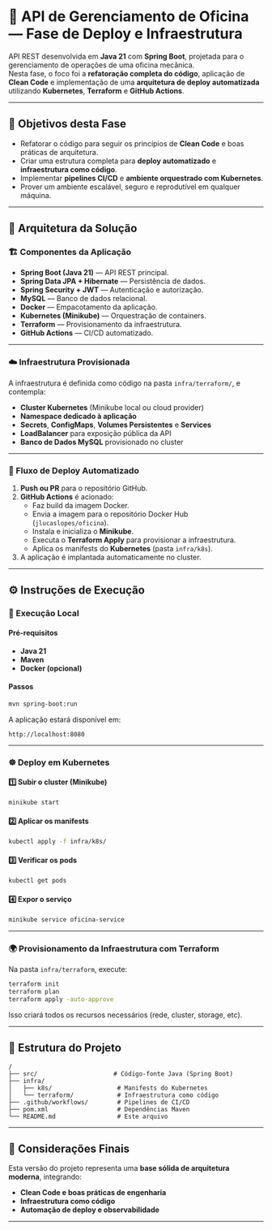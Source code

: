 # 🧰 API de Gerenciamento de Oficina — Fase de Deploy e Infraestrutura

API REST desenvolvida em **Java 21** com **Spring Boot**, projetada para o gerenciamento de operações de uma oficina mecânica.  
Nesta fase, o foco foi a **refatoração completa do código**, aplicação de **Clean Code** e implementação de uma **arquitetura de deploy automatizada** utilizando **Kubernetes**, **Terraform** e **GitHub Actions**.

---

## 🎯 Objetivos desta Fase

- Refatorar o código para seguir os princípios de **Clean Code** e boas práticas de arquitetura.
- Criar uma estrutura completa para **deploy automatizado** e **infraestrutura como código**.
- Implementar **pipelines CI/CD** e **ambiente orquestrado com Kubernetes**.
- Prover um ambiente escalável, seguro e reprodutível em qualquer máquina.

---

## 🧩 Arquitetura da Solução

### 🏗️ Componentes da Aplicação
- **Spring Boot (Java 21)** — API REST principal.
- **Spring Data JPA + Hibernate** — Persistência de dados.
- **Spring Security + JWT** — Autenticação e autorização.
- **MySQL** — Banco de dados relacional.
- **Docker** — Empacotamento da aplicação.
- **Kubernetes (Minikube)** — Orquestração de containers.
- **Terraform** — Provisionamento da infraestrutura.
- **GitHub Actions** — CI/CD automatizado.

---

### ☁️ Infraestrutura Provisionada

A infraestrutura é definida como código na pasta `infra/terraform/`, e contempla:

- **Cluster Kubernetes** (Minikube local ou cloud provider)
- **Namespace dedicado à aplicação**
- **Secrets**, **ConfigMaps**, **Volumes Persistentes** e **Services**
- **LoadBalancer** para exposição pública da API
- **Banco de Dados MySQL** provisionado no cluster

---

### 🔄 Fluxo de Deploy Automatizado

1. **Push ou PR** para o repositório GitHub.
2. **GitHub Actions** é acionado:
    - Faz build da imagem Docker.
    - Envia a imagem para o repositório Docker Hub (`jlucaslopes/oficina`).
    - Instala e inicializa o **Minikube**.
    - Executa o **Terraform Apply** para provisionar a infraestrutura.
    - Aplica os manifests do **Kubernetes** (pasta `infra/k8s`).
3. A aplicação é implantada automaticamente no cluster.

---

## ⚙️ Instruções de Execução

### 🧪 Execução Local

#### Pré-requisitos
- **Java 21**
- **Maven**
- **Docker (opcional)**

#### Passos
```bash
mvn spring-boot:run
```
A aplicação estará disponível em:
```
http://localhost:8080
```

---

### ☸️ Deploy em Kubernetes

#### 1️⃣ Subir o cluster (Minikube)
```bash
minikube start
```

#### 2️⃣ Aplicar os manifests
```bash
kubectl apply -f infra/k8s/
```

#### 3️⃣ Verificar os pods
```bash
kubectl get pods
```

#### 4️⃣ Expor o serviço
```bash
minikube service oficina-service
```

---

### 🌍 Provisionamento da Infraestrutura com Terraform

Na pasta `infra/terraform`, execute:

```bash
terraform init
terraform plan
terraform apply -auto-approve
```

Isso criará todos os recursos necessários (rede, cluster, storage, etc).

---

## 🧱 Estrutura do Projeto

```
/
├── src/                     # Código-fonte Java (Spring Boot)
├── infra/
│   ├── k8s/                  # Manifests do Kubernetes
│   └── terraform/            # Infraestrutura como código
├── .github/workflows/        # Pipelines de CI/CD
├── pom.xml                   # Dependências Maven
└── README.md                 # Este arquivo
```

---

## 🧠 Considerações Finais

Esta versão do projeto representa uma **base sólida de arquitetura moderna**, integrando:
- **Clean Code e boas práticas de engenharia**
- **Infraestrutura como código**
- **Automação de deploy e observabilidade**

---
